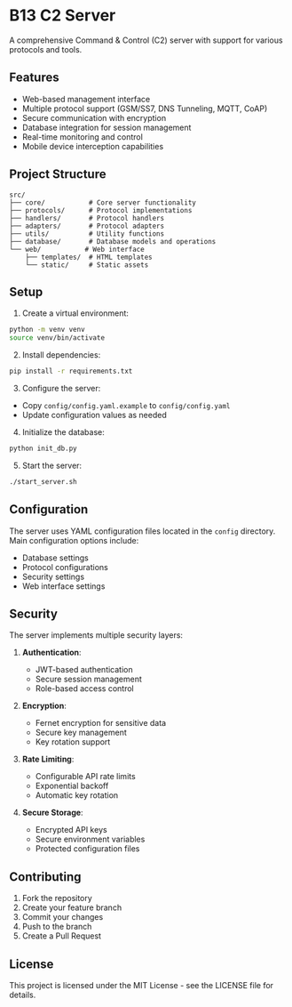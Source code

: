 # B13 C2 Server

A comprehensive Command & Control (C2) server with support for various protocols and tools.

## Features

- Web-based management interface
- Multiple protocol support (GSM/SS7, DNS Tunneling, MQTT, CoAP)
- Secure communication with encryption
- Database integration for session management
- Real-time monitoring and control
- Mobile device interception capabilities

## Project Structure

```
src/
├── core/           # Core server functionality
├── protocols/      # Protocol implementations
├── handlers/       # Protocol handlers
├── adapters/       # Protocol adapters
├── utils/          # Utility functions
├── database/       # Database models and operations
└── web/           # Web interface
    ├── templates/  # HTML templates
    └── static/     # Static assets

```

## Setup

1. Create a virtual environment:
```bash
python -m venv venv
source venv/bin/activate
```

2. Install dependencies:
```bash
pip install -r requirements.txt
```

3. Configure the server:
- Copy `config/config.yaml.example` to `config/config.yaml`
- Update configuration values as needed

4. Initialize the database:
```bash
python init_db.py
```

5. Start the server:
```bash
./start_server.sh
```

## Configuration

The server uses YAML configuration files located in the `config` directory. Main configuration options include:

- Database settings
- Protocol configurations
- Security settings
- Web interface settings

## Security

The server implements multiple security layers:

1. **Authentication**:
   - JWT-based authentication
   - Secure session management
   - Role-based access control

2. **Encryption**:
   - Fernet encryption for sensitive data
   - Secure key management
   - Key rotation support

3. **Rate Limiting**:
   - Configurable API rate limits
   - Exponential backoff
   - Automatic key rotation

4. **Secure Storage**:
   - Encrypted API keys
   - Secure environment variables
   - Protected configuration files

## Contributing

1. Fork the repository
2. Create your feature branch
3. Commit your changes
4. Push to the branch
5. Create a Pull Request

## License

This project is licensed under the MIT License - see the LICENSE file for details.

